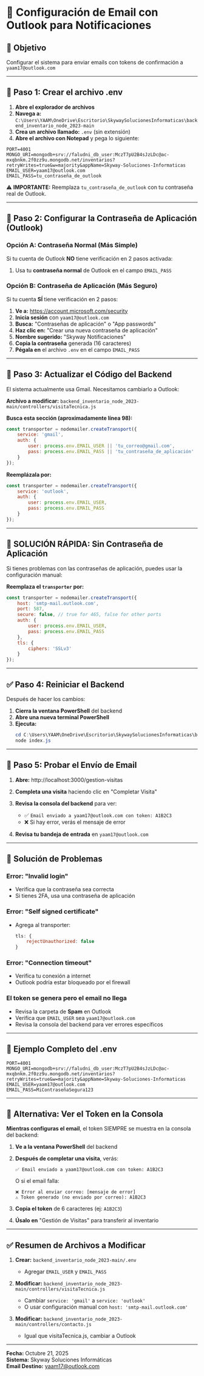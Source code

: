 # 📧 Configuración de Email con Outlook para Notificaciones

## 🎯 Objetivo
Configurar el sistema para enviar emails con tokens de confirmación a `yaam17@outlook.com`

---

## 📝 Paso 1: Crear el archivo .env

1. **Abre el explorador de archivos**
2. **Navega a:** `C:\Users\YAAM\OneDrive\Escritorio\SkywaySolucionesInformaticas\backend_inventario_node_2023-main`
3. **Crea un archivo llamado:** `.env` (sin extensión)
4. **Abre el archivo con Notepad** y pega lo siguiente:

```env
PORT=4001
MONGO_URI=mongodb+srv://faludni_db_user:MczT7pU2B4sJzLDc@ac-mxqbnkm.2f0zz9u.mongodb.net/inventarios?retryWrites=true&w=majority&appName=Skyway-Soluciones-Informaticas
EMAIL_USER=yaam17@outlook.com
EMAIL_PASS=tu_contraseña_de_outlook
```

⚠️ **IMPORTANTE:** Reemplaza `tu_contraseña_de_outlook` con tu contraseña real de Outlook.

---

## 🔐 Paso 2: Configurar la Contraseña de Aplicación (Outlook)

### **Opción A: Contraseña Normal (Más Simple)**

Si tu cuenta de Outlook **NO** tiene verificación en 2 pasos activada:

1. Usa tu **contraseña normal** de Outlook en el campo `EMAIL_PASS`

### **Opción B: Contraseña de Aplicación (Más Seguro)**

Si tu cuenta **SÍ** tiene verificación en 2 pasos:

1. **Ve a:** https://account.microsoft.com/security
2. **Inicia sesión** con `yaam17@outlook.com`
3. **Busca:** "Contraseñas de aplicación" o "App passwords"
4. **Haz clic en:** "Crear una nueva contraseña de aplicación"
5. **Nombre sugerido:** "Skyway Notificaciones"
6. **Copia la contraseña** generada (16 caracteres)
7. **Pégala en** el archivo `.env` en el campo `EMAIL_PASS`

---

## 📝 Paso 3: Actualizar el Código del Backend

El sistema actualmente usa Gmail. Necesitamos cambiarlo a Outlook:

**Archivo a modificar:** `backend_inventario_node_2023-main/controllers/visitaTecnica.js`

**Busca esta sección (aproximadamente línea 98):**
```javascript
const transporter = nodemailer.createTransport({
    service: 'gmail',
    auth: {
        user: process.env.EMAIL_USER || 'tu_correo@gmail.com',
        pass: process.env.EMAIL_PASS || 'tu_contraseña_de_aplicación'
    }
});
```

**Reemplázala por:**
```javascript
const transporter = nodemailer.createTransport({
    service: 'outlook',
    auth: {
        user: process.env.EMAIL_USER,
        pass: process.env.EMAIL_PASS
    }
});
```

---

## 🔧 SOLUCIÓN RÁPIDA: Sin Contraseña de Aplicación

Si tienes problemas con las contraseñas de aplicación, puedes usar la configuración manual:

**Reemplaza el `transporter` por:**

```javascript
const transporter = nodemailer.createTransport({
    host: 'smtp-mail.outlook.com',
    port: 587,
    secure: false, // true for 465, false for other ports
    auth: {
        user: process.env.EMAIL_USER,
        pass: process.env.EMAIL_PASS
    },
    tls: {
        ciphers: 'SSLv3'
    }
});
```

---

## ✅ Paso 4: Reiniciar el Backend

Después de hacer los cambios:

1. **Cierra la ventana PowerShell** del backend
2. **Abre una nueva terminal PowerShell**
3. **Ejecuta:**
   ```powershell
   cd C:\Users\YAAM\OneDrive\Escritorio\SkywaySolucionesInformaticas\backend_inventario_node_2023-main
   node index.js
   ```

---

## 🧪 Paso 5: Probar el Envío de Email

1. **Abre:** http://localhost:3000/gestion-visitas
2. **Completa una visita** haciendo clic en "Completar Visita"
3. **Revisa la consola del backend** para ver:
   - ✅ `Email enviado a yaam17@outlook.com con token: A1B2C3`
   - ❌ Si hay error, verás el mensaje de error

4. **Revisa tu bandeja de entrada** en `yaam17@outlook.com`

---

## 🐛 Solución de Problemas

### **Error: "Invalid login"**
- Verifica que la contraseña sea correcta
- Si tienes 2FA, usa una contraseña de aplicación

### **Error: "Self signed certificate"**
- Agrega al transporter:
  ```javascript
  tls: {
      rejectUnauthorized: false
  }
  ```

### **Error: "Connection timeout"**
- Verifica tu conexión a internet
- Outlook podría estar bloqueado por el firewall

### **El token se genera pero el email no llega**
- Revisa la carpeta de **Spam** en Outlook
- Verifica que `EMAIL_USER` sea `yaam17@outlook.com`
- Revisa la consola del backend para ver errores específicos

---

## 📌 Ejemplo Completo del .env

```env
PORT=4001
MONGO_URI=mongodb+srv://faludni_db_user:MczT7pU2B4sJzLDc@ac-mxqbnkm.2f0zz9u.mongodb.net/inventarios?retryWrites=true&w=majority&appName=Skyway-Soluciones-Informaticas
EMAIL_USER=yaam17@outlook.com
EMAIL_PASS=MiContraseñaSegura123
```

---

## 🎯 Alternativa: Ver el Token en la Consola

**Mientras configuras el email**, el token SIEMPRE se muestra en la consola del backend:

1. **Ve a la ventana PowerShell** del backend
2. **Después de completar una visita**, verás:
   ```
   ✅ Email enviado a yaam17@outlook.com con token: A1B2C3
   ```
   O si el email falla:
   ```
   ❌ Error al enviar correo: [mensaje de error]
   ⚠️ Token generado (no enviado por correo): A1B2C3
   ```

3. **Copia el token** de 6 caracteres (ej: `A1B2C3`)
4. **Úsalo en** "Gestión de Visitas" para transferir al inventario

---

## ✅ Resumen de Archivos a Modificar

1. **Crear:** `backend_inventario_node_2023-main/.env`
   - Agregar `EMAIL_USER` y `EMAIL_PASS`

2. **Modificar:** `backend_inventario_node_2023-main/controllers/visitaTecnica.js`
   - Cambiar `service: 'gmail'` a `service: 'outlook'`
   - O usar configuración manual con `host: 'smtp-mail.outlook.com'`

3. **Modificar:** `backend_inventario_node_2023-main/controllers/contacto.js`
   - Igual que visitaTecnica.js, cambiar a Outlook

---

**Fecha:** Octubre 21, 2025  
**Sistema:** Skyway Soluciones Informáticas  
**Email Destino:** yaam17@outlook.com




